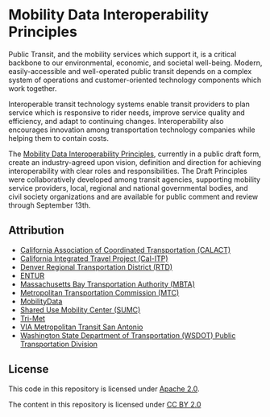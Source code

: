 # Mobility Data Interoperability Principles

Public Transit, and the mobility services which support it, is a critical backbone to our environmental, economic, and societal well-being.  Modern, easily-accessible and well-operated public transit depends on a complex system of operations and customer-oriented technology components which work together.  

Interoperable transit technology systems enable transit providers to plan service which is responsive to rider needs, improve service quality and efficiency, and adapt to continuing changes.  Interoperability also encourages innovation among transportation technology companies while helping them to contain costs.

The [Mobility Data Interoperability Principles](https://interoperable-mobility.github.io/principles), currently in a public draft form, create an industry-agreed upon vision, definition and direction for achieving interoperability with clear roles and responsibilities.  The Draft Principles were collaboratively developed among transit agencies, supporting mobility service providers, local, regional and national governmental bodies, and civil society organizations and are available for public comment and review through September 13th.  

## Attribution

- [California Association of Coordinated Transportation (CALACT)](https://www.calact.org)  
- [California Integrated Travel Project (Cal-ITP)](http://calitp.org)  
- [Denver Regional Transportation District (RTD)](https://www.rtd-denver.com/)  
- [ENTUR](https://entur.no/)  
- [Massachusetts Bay Transportation Authority (MBTA)](https://www.mbta.com/)  
- [Metropolitan Transportation Commission (MTC)](http://bayareametro.org)  
- [MobilityData](http://mobilitydata.org)  
- [Shared Use Mobility Center (SUMC)](https://sharedusemobilitycenter.org/)  
- [Tri-Met](https://trimet.org/)  
- [VIA Metropolitan Transit San Antonio](https://www.viainfo.net/)  
- [Washington State Department of Transportation (WSDOT) Public Transportation Division](https://wsdot.wa.gov/)  

## License

This code in this repository is licensed under [Apache 2.0](./LICENSE).

The content in this repository is licensed under [CC BY 2.0](https://creativecommons.org/licenses/by/2.0/)
